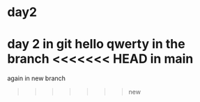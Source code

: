 # day2
day 2 in git
hello
qwerty
in the branch
<<<<<<< HEAD
in main
=======
again in new branch
>>>>>>> new

